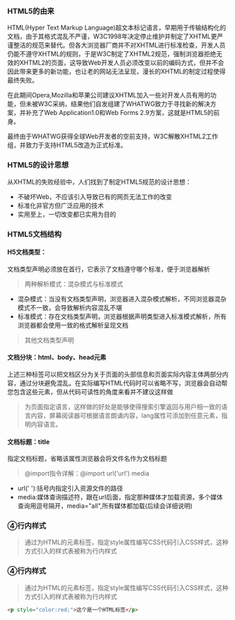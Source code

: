 



### HTML5的由来

HTML(Hyper Text Markup Language)超文本标记语言，早期用于传输结构化的文档，由于其格式混乱不严谨，W3C1998年决定停止维护并制定了XHTML更严谨整洁的规范来替代。但各大浏览器厂商并不对XHTML进行标准检查，开发人员仍能不遵守XHTML的规则，于是W3C制定了XHTML2规范，强制浏览器拒绝无效的XHTML2的页面，这导致Web开发人员必须改变以前的编码方式，但并不会因此带来更多的新功能，也让老的网站无法呈现，漫长的XHTML的制定过程使得最终失败。

在此期间Opera,Mozilla和苹果公司建议XHTML加入一些对开发人员有用的功能，但未被W3C采纳，结果他们自发组建了WHATWG致力于寻找新的解决方案，并补充了Web Application1.0和Web Forms 2.9方案，这就是HTML5的前身。

最终由于WHATWG获得全球Web开发者的空前支持，W3C解散XHTML2工作组，并致力于支持HTML5改造为正式标准。



### HTML5的设计思想

从XHTML的失败经验中，人们找到了制定HTML5规范的设计思想：

- 不破坏Web，不应该引入导致已有的网页无法工作的改变
- 标准化非官方但广泛应用的技术
- 实用至上，一切改变都已实用为目的



### HTML5文档结构

#### H5文档类型：<!doctype html>

文档类型声明必须放在首行，它表示了文档遵守哪个标准，便于浏览器解析

> 两种解析模式：混杂模式与标准模式

- 混杂模式：当没有文档类型声明，浏览器进入混杂模式解析，不同浏览器混杂模式不一致，会导致解析内容混乱不堪
- 标准模式：存在文档类型声明，浏览器根据声明类型进入标准模式解析，所有浏览器都会使用一致的格式解析呈现文档

> 其他文档类型声明

#### 文档分块：html、body、head元素

上述三种标签可以把文档区分为关于页面的头部信息和页面实际内容主体两部分内容，通过分块避免混乱。在实际编写HTML代码时可以省略不写，浏览器会自动帮您包含这些元素，但从代码可读性的角度来看并不建议这样做

> <html lang="ch"> 为页面指定语言，这样做的好处是能够使得搜索引擎返回与用户相一致的语言内容，屏幕阅读器可根据语言朗诵内容，lang属性可添加到任意元素，指明内容语言。

#### 文档标题：title

指定文档标题，省略该属性浏览器会将文件名作为文档标题


> @import指令详解：@import url('url') media

- url('  '):括号内指定引入资源文件的路径
- media:媒体查询描述符，跟在url后面，指定那种媒体才加载资源，多个媒体查询用逗号隔开，media="all",所有媒体都加载(后续会详细说明)

[^注]: 为什么link能引入外部样式，还会存在@import呢？因为当一个外部样式表需要引用另一个外部样式表时不能使用link标签，只能使用@import

### ④行内样式

> 通过为HTML的元素标签，指定style属性编写CSS代码引入CSS样式，这种方式引入的样式表被称为行内样式

### ④行内样式

> 通过为HTML的元素标签，指定style属性编写CSS代码引入CSS样式，这种方式引入的样式表被称为行内样式

```html
<p style="color:red;">这个是一个HTML标签</p>
```

